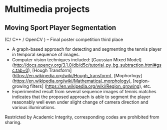 # Multimedia projects
## Moving Sport Player Segmentation
(C/ C++ / OpenCV ) – Final poster competition third place
* A graph-based approach for detecting and segmenting the tennis player in temporal sequence of images. 
* Computer vision techniques included: [Gaussian Mixed Model] (http://docs.opencv.org/3.1.0/db/d5c/tutorial_py_bg_subtraction.html#gsc.tab=0), [Hough Transform] (https://en.wikipedia.org/wiki/Hough_transform), [Mophorlogy] (https://en.wikipedia.org/wiki/Mathematical_morphology), [region-growing filters] (https://en.wikipedia.org/wiki/Region_growing), etc. 
* Experimented result from several sequence images of tennis matches indicates that the proposed approach is able to segment the player reasonably well even under slight change of camera direction and various illuminations.

Restricted by Academic Integrity, corresponding codes are prohibited from sharing. 

